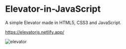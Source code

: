 # Elevator-in-JavaScript
A simple Elevator made in HTML5, CSS3 and JavaScript.

https://elevatorjs.netlify.app/

![elevator](https://user-images.githubusercontent.com/108202042/180059440-8c6d9e6a-cdc9-4a60-a3ee-b64fbda6ab6a.png)
